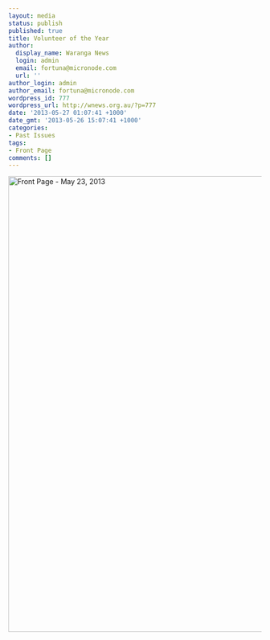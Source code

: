 ```yaml
---
layout: media
status: publish
published: true
title: Volunteer of the Year
author:
  display_name: Waranga News
  login: admin
  email: fortuna@micronode.com
  url: ''
author_login: admin
author_email: fortuna@micronode.com
wordpress_id: 777
wordpress_url: http://wnews.org.au/?p=777
date: '2013-05-27 01:07:41 +1000'
date_gmt: '2013-05-26 15:07:41 +1000'
categories:
- Past Issues
tags:
- Front Page
comments: []
---
```


<a href="{{ site.url }}/images/2013/05/frontpage-20130523.pdf"><img class="alignnone size-full wp-image-770" alt="Front Page - May 23, 2013" src="{{ site.url }}/images/2013/05/frontpage-20130523.png" width="624" height="907" /></a>
